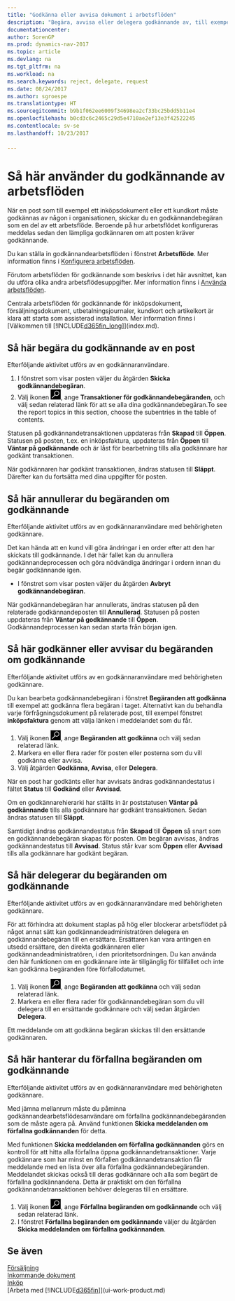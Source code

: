 ```yaml
---
title: "Godkänna eller avvisa dokument i arbetsflöden"
description: "Begära, avvisa eller delegera godkännande av, till exempel ett inköps- eller försäljningsdokument, som en del av ett arbetsflöde."
documentationcenter: 
author: SorenGP
ms.prod: dynamics-nav-2017
ms.topic: article
ms.devlang: na
ms.tgt_pltfrm: na
ms.workload: na
ms.search.keywords: reject, delegate, request
ms.date: 08/24/2017
ms.author: sgroespe
ms.translationtype: HT
ms.sourcegitcommit: b9b1f062ee6009f34698ea2cf33bc25bdd5b11e4
ms.openlocfilehash: b0cd3c6c2465c29d5e4710ae2ef13e3f42522245
ms.contentlocale: sv-se
ms.lasthandoff: 10/23/2017

---
```

# <a name="how-to-use-approval-workflows"></a>Så här använder du godkännande av arbetsflöden
När en post som till exempel ett inköpsdokument eller ett kundkort måste godkännas av någon i organisationen, skickar du en godkännandebegäran som en del av ett arbetsflöde. Beroende på hur arbetsflödet konfigureras meddelas sedan den lämpliga godkännaren om att posten kräver godkännande.

Du kan ställa in godkännandearbetsflöden i fönstret **Arbetsflöde**. Mer information finns i [Konfigurera arbetsflöden](across-set-up-workflows.md).

Förutom arbetsflöden för godkännande som beskrivs i det här avsnittet, kan du utföra olika andra arbetsflödesuppgifter. Mer information finns i [Använda arbetsflöden](across-use-workflows.md).

Centrala arbetsflöden för godkännande för inköpsdokument, försäljningsdokument, utbetalningsjournaler, kundkort och artikelkort är klara att starta som assisterad installation. Mer information finns i [Välkommen till [!INCLUDE[d365fin_long](includes/d365fin_long_md.md)]](index.md).

## <a name="to-request-approval-of-a-record"></a>Så här begära du godkännande av en post
Efterföljande aktivitet utförs av en godkännaranvändare.

1. I fönstret som visar posten väljer du åtgärden **Skicka godkännandebegäran**.
2. Välj ikonen ![Söka efter sida eller rapport](media/ui-search/search_small.png "ikonen Söka efter sida eller rapport"), ange **Transaktioner för godkännandebegäranden**, och välj sedan relaterad länk för att se alla dina godkännandebegäran.To see the report topics in this section, choose the subentries in the table of contents.  

Statusen på godkännandetransaktionen uppdateras från **Skapad** till **Öppen**. Statusen på posten, t.ex. en inköpsfaktura, uppdateras från **Öppen** till **Väntar på godkännande** och är låst för bearbetning tills alla godkännare har godkänt transaktionen.

När godkännaren har godkänt transaktionen, ändras statusen till **Släppt**. Därefter kan du fortsätta med dina uppgifter för posten.

## <a name="to-cancel-requests-for-approval"></a>Så här annullerar du begäranden om godkännande
Efterföljande aktivitet utförs av en godkännaranvändare med behörigheten godkännare.

Det kan hända att en kund vill göra ändringar i en order efter att den har skickats till godkännande. I det här fallet kan du annullera godkännandeprocessen och göra nödvändiga ändringar i ordern innan du begär godkännande igen.

- I fönstret som visar posten väljer du åtgärden **Avbryt godkännandebegäran**.

När godkännandebegäran har annullerats, ändras statusen på den relaterade godkännandeposten till **Annullerad**. Statusen på posten uppdateras från **Väntar på godkännande** till **Öppen**. Godkännandeprocessen kan sedan starta från början igen.

## <a name="to-approve-or-reject-requests-for-approval"></a>Så här godkänner eller avvisar du begäranden om godkännande
Efterföljande aktivitet utförs av en godkännaranvändare med behörigheten godkännare.

Du kan bearbeta godkännandebegäran i fönstret **Begäranden att godkänna** till exempel att godkänna flera begäran i taget. Alternativt kan du behandla varje förfrågningsdokument på relaterade post, till exempel fönstret **inköpsfaktura** genom att välja länken i meddelandet som du får.

1. Välj ikonen ![Söka efter sida eller rapport](media/ui-search/search_small.png "ikonen Söka efter sida eller rapport"), ange **Begäranden att godkänna** och välj sedan relaterad länk.
2. Markera en eller flera rader för posten eller posterna som du vill godkänna eller avvisa.
3. Välj åtgärden **Godkänna**, **Avvisa**, eller **Delegera**.

När en post har godkänts eller har avvisats ändras godkännandestatus i fältet **Status** till **Godkänd** eller **Avvisad**.

Om en godkännarehierarki har ställts in är poststatusen **Väntar på godkännande** tills alla godkännare har godkänt transaktionen. Sedan ändras statusen till **Släppt**.

Samtidigt ändras godkännandestatus från **Skapad** till **Öppen** så snart som en godkännandebegäran skapas för posten. Om begäran avvisas, ändras godkännandestatus till **Avvisad**. Status står kvar som **Öppen** eller **Avvisad** tills alla godkännare har godkänt begäran.

## <a name="to-delegate-requests-for-approval"></a>Så här delegerar du begäranden om godkännande
Efterföljande aktivitet utförs av en godkännaranvändare med behörigheten godkännare.

För att förhindra att dokument staplas på hög eller blockerar arbetsflödet på något annat sätt kan godkännandeadministratören delegera en godkännandebegäran till en ersättare. Ersättaren kan vara antingen en utsedd ersättare, den direkta godkännaren eller godkännandeadministratören, i den prioritetsordningen. Du kan använda den här funktionen om en godkännare inte är tillgänglig för tillfället och inte kan godkänna begäranden före förfallodatumet.

1. Välj ikonen ![Söka efter sida eller rapport](media/ui-search/search_small.png "ikonen Söka efter sida eller rapport"), ange **Begäranden att godkänna** och välj sedan relaterad länk.
2. Markera en eller flera rader för godkännandebegäran som du vill delegera till en ersättande godkännare och välj sedan åtgärden **Delegera**.

Ett meddelande om att godkänna begäran skickas till den ersättande godkännaren.

## <a name="to-manage-overdue-approval-requests"></a>Så här hanterar du förfallna begäranden om godkännande
Efterföljande aktivitet utförs av en godkännaranvändare med behörigheten godkännare.

Med jämna mellanrum måste du påminna godkännandearbetsflödesanvändare om förfallna godkännandebegäranden som de måste agera på. Använd funktionen **Skicka meddelanden om förfallna godkännanden** för detta.

Med funktionen **Skicka meddelanden om förfallna godkännanden** görs en kontroll för att hitta alla förfallna öppna godkännandetransaktioner. Varje godkännare som har minst en förfallen godkännandetransaktion får meddelande med en lista över alla förfallna godkännandebegäranden. Meddelandet skickas också till deras godkännare och alla som begärt de förfallna godkännandena. Detta är praktiskt om den förfallna godkännandetransaktionen behöver delegeras till en ersättare.

1. Välj ikonen ![Söka efter sida eller rapport](media/ui-search/search_small.png "ikonen Söka efter sida eller rapport"), ange **Förfallna begäranden om godkännande** och välj sedan relaterad länk.
2. I fönstret **Förfallna begäranden om godkännande** väljer du åtgärden **Skicka meddelanden om förfallna godkännanden**.

## <a name="see-also"></a>Se även
[Försäljning](sales-manage-sales.md)    
[Inkommande dokument](across-income-documents.md)  
[Inköp](purchasing-manage-purchasing.md)  
[Arbeta med [!INCLUDE[d365fin](includes/d365fin_md.md)]](ui-work-product.md)

